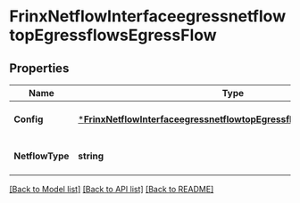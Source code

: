 # FrinxNetflowInterfaceegressnetflowtopEgressflowsEgressFlow

## Properties
Name | Type | Description | Notes
------------ | ------------- | ------------- | -------------
**Config** | [***FrinxNetflowInterfaceegressnetflowtopEgressflowsEgressflowConfig**](frinx.netflow.interfaceegressnetflowtop.egressflows.egressflow.Config.md) | Optional[Configuration data ] REF:Optional.empty | [optional] [default to null]
**NetflowType** | **string** | Optional[Reference to type list key] REF:Optional.empty | [optional] [default to null]

[[Back to Model list]](../README.md#documentation-for-models) [[Back to API list]](../README.md#documentation-for-api-endpoints) [[Back to README]](../README.md)


